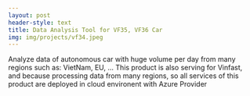```yaml
---
layout: post
header-style: text
title: Data Analysis Tool for VF35, VF36 Car
img: img/projects/vf34.jpeg
---
```

Analyze data of autonomous car with huge volume per day from many regions such as: VietNam, EU, ...
This product is also serving for Vinfast, and because processing data from many regions, so all services of this product are deployed in cloud environent with Azure Provider
